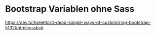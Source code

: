 # Bootstrap Variablen ohne Sass

https://dev.to/lixeletto/4-dead-simple-ways-of-customizing-bootstrap-5132#htmlecssbs5
